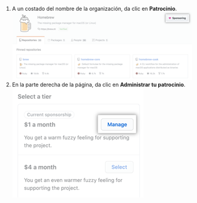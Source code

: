 1. A un costado del nombre de la organización, da clic en **Patrocinio**. ![Botón de patrocinio](/assets/images/help/sponsors/org-sponsoring-button.png)
2. En la parte derecha de la página, da clic en **Administrar tu patrocinio**. ![Botón de administrar tu patrocinio](/assets/images/help/sponsors/manage-your-sponsorship-button.png)
